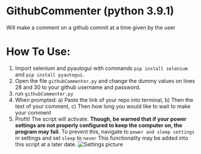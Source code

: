# GithubCommenter (python 3.9.1)

Will make a comment on a github commit at a time given by the user

# How To Use:

1) Import selenium and pyautogui with commands `pip install selenium` and `pip install pyautogui`.
2) Open the file `githubCommenter.py` and change the dummy values on lines 28 and 30 to your github username and password.
3) run `githubCommenter.py`
4) When prompted:
  a) Paste the link of your repo into terminal,
  b) Then the text of your comment,
  c) Then how long you would like to wait to make your comment 
5) Profit! The script will activate. **Though, be warned that if your power settings are not properly configured to keep the computer on, the program may fail.**
To prevent this, navigate to `power and sleep settings` in settings and set `sleep` to `never` This functionality may be added into this script at a later date.
![Settings picture](https://i.imgur.com/dDv7sfx.png)
